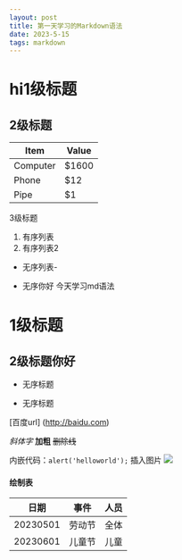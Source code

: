 ```yaml
---
layout: post
title: 第一天学习的Markdown语法
date: 2023-5-15 
tags: markdown    
---
```

# hi1级标题
## 2级标题

Item     | Value
-------- | -----
Computer | $1600
Phone    | $12
Pipe     | $1
 3级标题
1. 有序列表
2. 有序列表2
- 无序列表-
* 无序你好 今天学习md语法
# 1级标题
## 2级标题你好
- 无序标题
* 无序标题

[百度url] (http://baidu.com)

*斜体字*
**加粗**
~~删除线~~

内嵌代码：`alert('helloworld');`
插入图片 ![](/images/payimg/weipayimg.jpg=60×50)

#### 绘制表
|日期 |事件 |人员|
|----------|:----:|-----:|
|20230501|劳动节|全体|
|20230601|儿童节|儿童|







